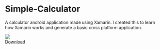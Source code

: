 # Simple-Calculator
A calculator android application made using Xamarin. I created this to learn how Xamarin works and generate a basic cross platform application.

<a href="http://github.com/rahulkchoudhry/Simple-Calculator/installer/com.rahulkchoudhry.simple_calculator.apk"> <img src="https://img.icons8.com/dusk/64/000000/download.png"/> <br/> Download </a>
